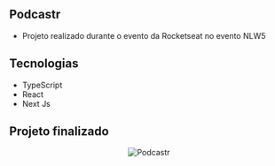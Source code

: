 ## Podcastr

- Projeto realizado durante o evento da Rocketseat no evento NLW5

## Tecnologias

- TypeScript
- React
- Next Js

## Projeto finalizado

<p align="center">
  <img alt="Podcastr" src="https://i.ibb.co/s2ZmYL3/scrnli-23-04-2021-11-25-57.png">
</p>

